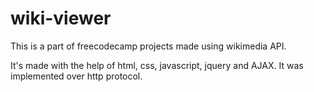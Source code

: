 # wiki-viewer
This is a part of freecodecamp projects made using wikimedia API.

It's made with the help of html, css, javascript, jquery and AJAX. It was implemented over http protocol.
